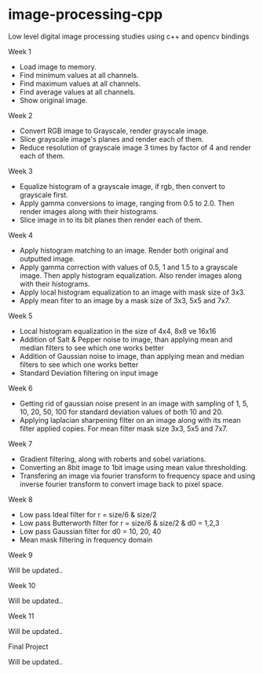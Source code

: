# image-processing-cpp
Low level digital image processing studies using c++ and opencv bindings 

Week 1

- Load image to memory.
- Find minimum values at all channels.
- Find maximum values at all channels.
- Find average values at all channels.
- Show original image.

Week 2

- Convert RGB image to Grayscale, render grayscale image.
- Slice grayscale image's planes and render each of them.
- Reduce resolution of grayscale image 3 times by factor of 4 and render each of them.

Week 3

- Equalize histogram of a grayscale image, if rgb, then convert to grayscale first.
- Apply gamma conversions to image, ranging from 0.5 to 2.0. 
Then render images along with their histograms.
- Slice image in to its bit planes then render each of them.

Week 4

- Apply histogram matching to an image. Render both original and outputted image.
- Apply gamma correction with values of 0.5, 1 and 1.5 to a grayscale image. 
Then apply histogram equalization. Also render images along with their histograms.
- Apply local histogram equalization to an image with mask size of 3x3.
- Apply mean fiter to an image by a mask size of 3x3, 5x5 and 7x7.

Week 5

- Local histogram equalization in the size of 4x4, 8x8 ve 16x16
- Addition of Salt & Pepper noise to image, than applying mean
and median filters to see which one works better
- Addition of Gaussian noise to image, than applying mean
and median filters to see which one works better
- Standard Deviation filtering on input image

Week 6

- Getting rid of gaussian noise present in an image with sampling of
1, 5, 10, 20, 50, 100 for standard deviation values of both 10 and 20.
- Applying laplacian sharpening filter on an image along with its mean filter applied copies.
For mean filter mask size 3x3, 5x5 and 7x7.

Week 7

- Gradient filtering, along with roberts and sobel variations.
- Converting an 8bit image to 1bit image using mean value thresholding.
- Transfering an image via fourier transform to frequency space and using
inverse fourier transform to convert image back to pixel space.

Week 8

- Low pass Ideal filter for r = size/6 & size/2
- Low pass Butterworth filter for r = size/6 & size/2 & d0 = 1,2,3
- Low pass Gaussian filter for d0 = 10, 20, 40
- Mean mask filtering in frequency domain

Week 9

Will be updated..

Week 10

Will be updated..

Week 11

Will be updated..

Final Project

Will be updated..
